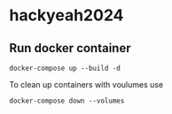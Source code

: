 # hackyeah2024


## Run docker container

```shell
docker-compose up --build -d
```

To clean up containers with voulumes use
```shell
docker-compose down --volumes
```
